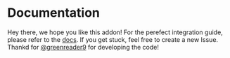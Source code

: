 # Documentation
Hey there, we hope you like this addon! For the perefect integration guide, please refer to the [docs](https://mofhydev.ml/docs/new-account-notice.php). If you get stuck, feel free to create a new Issue. Thankd for [@greenreader9](https://github.com/greenreader9) for developing the code!
